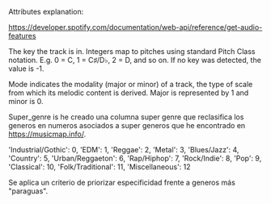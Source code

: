 Attributes explanation:

https://developer.spotify.com/documentation/web-api/reference/get-audio-features

The key the track is in. Integers map to pitches using standard Pitch Class notation. E.g. 0 = C, 1 = C♯/D♭, 2 = D, and so on. If no key was detected, the value is -1.

Mode indicates the modality (major or minor) of a track, the type of scale from which its melodic content is derived. Major is represented by 1 and minor is 0.

Super_genre is 
he creado una columna super genre que reclasifica los generos en numeros asociados a super generos que he encontrado en https://musicmap.info/.

'Industrial/Gothic': 0,
'EDM': 1,
'Reggae': 2,
'Metal': 3,
'Blues/Jazz': 4,
'Country': 5,
'Urban/Reggaeton': 6,
'Rap/Hiphop': 7,
'Rock/Indie': 8,
'Pop': 9,
'Classical': 10,
'Folk/Traditional': 11,
'Miscellaneous': 12

Se aplica un criterio de priorizar especificidad frente a generos más "paraguas".